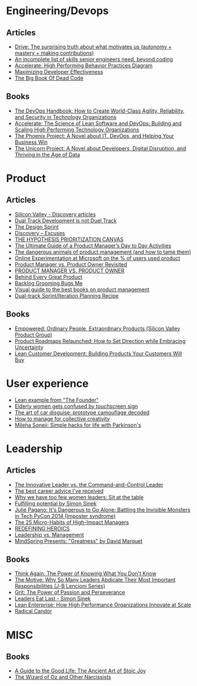 Engineering/Devops
===========

Articles 
--------
- [Drive: The surprising truth about what motivates us (autonomy + mastery + making contributions)](https://vimeo.com/15488784)
- [An incomplete list of skills senior engineers need, beyond coding](https://skamille.medium.com/an-incomplete-list-of-skills-senior-engineers-need-beyond-coding-8ed4a521b29f)
- [Accelerate: High Performing Behavior Practices Diagram](https://files.ontraport.com/media/phpleXP7K?Expires=1730762516&Signature=P~VbcKyK7C3dsOosbxDMTx10LxI9Z7qPOCf71ywoa~YvAfQtB7lFZnLarBbfiGTeP53PqN5FervF4hycT5WyzCmcgDwzT~ZUIz81pXZjIeFlgtkdMpljnTrSmlXs0bi5fpWBZF~JTTHLgd-iOo6QoSukjk7Hqtd2s1Q73zBjtc6uqlJNoydoRd7hUO4RS5YAJ8knqiLvI2AkQL3E2V3Bz4guvz7~goKj1lee0ryQT2sz~38Qu~VoROPQ7zge2KUvIbp6CDGadGb0cAI7DkNn8hmoZRrKj7VXdfATGZD0958YXijHq0t9U9QxDBqsHFt~U-JabEHdXslTSA6a~0oFtQ__&Key-Pair-Id=APKAJVAAMVW6XQYWSTNA)
- [Maximizing Developer Effectiveness](https://martinfowler.com/articles/developer-effectiveness.html)
- [The Big Book Of Dead Code](http://ryber.github.io/blog/2011/04/19/the-big-book-of-dead-code/)

Books
-----
- [The DevOps Handbook: How to Create World-Class Agility, Reliability, and Security in Technology Organizations](https://www.amazon.com/DevOps-Handbook-World-Class-Reliability-Organizations/dp/1942788002)
- [Accelerate: The Science of Lean Software and DevOps: Building and Scaling High Performing Technology Organizations](https://www.amazon.com/Accelerate-Software-Performing-Technology-Organizations/dp/1942788339) 
- [The Phoenix Project: A Novel about IT, DevOps, and Helping Your Business Win](https://www.amazon.com/Phoenix-Project-DevOps-Helping-Business/dp/0988262592)
- [The Unicorn Project: A Novel about Developers, Digital Disruption, and Thriving in the Age of Data](https://www.amazon.com/Unicorn-Project-Developers-Disruption-Thriving-ebook/dp/B07QT9QR41)


Product
=======

Articles 
--------
- [Silicon Valley - Discovery articles](https://svpg.com/insights/product/discovery/)
- [Dual Track Development is not Duel Track](https://www.jpattonassociates.com/dual-track-development/)
- [The Design Sprint](https://www.thesprintbook.com/the-design-sprint)
- [Discovery – Excuses](https://svpg.com/discovery-excuses/)
- [THE HYPOTHESIS PRIORITIZATION CANVAS](https://jeffgothelf.com/blog/the-hypothesis-prioritization-canvas/)
- [The Ultimate Guide of a Product Manager’s Day to Day Activities](https://medium.com/@balbinolucas/the-ultimate-guide-of-a-product-managers-day-to-day-activities-841ebe3df16b)
- [The dangerous animals of product management (and how to tame them)](https://customerthink.com/the-dangerous-animals-of-product-management-and-how-to-tame-them/)
- [Online Experimentation at Microsoft on the % of users used product](https://ai.stanford.edu/~ronnyk/ExPThinkWeek2009Public.pdf)
- [Product Manager vs. Product Owner Revisited](https://svpg.com/product-manager-vs-product-owner-revisited/)
- [PRODUCT MANAGER VS. PRODUCT OWNER](https://www.romanpichler.com/blog/product-manager-vs-product-owner/)
- [Behind Every Great Product](https://svpg.com/behind-every-great-product/)
- [Backlog Grooming Bugs Me](https://www.jpattonassociates.com/backlog-grooming-bugs-me/)
- [Visual guide to the best books on product management](https://www.delibr.com/post/visual-guide-to-the-best-books-on-product-management?ref=producthunt)
- [Dual-track Sprint/Iteration Planning Recipe](https://www.jpattonassociates.com/dual-track-sprint-planning/)


Books
-----
- [Empowered: Ordinary People, Extraordinary Products (Silicon Valley Product Group)](https://www.amazon.com/EMPOWERED-Ordinary-Extraordinary-Products-Silicon/dp/111969129X)
- [Product Roadmaps Relaunched: How to Set Direction while Embracing Uncertainty](https://www.amazon.com/Product-Roadmaps-Relaunched-Direction-Uncertainty-ebook/dp/B076VX53K1)
- [Lean Customer Development: Building Products Your Customers Will Buy](https://www.amazon.com/Lean-Customer-Development-Hardcover-version/dp/1449356354)


User experience 
===============

- [Lean example from "The Founder"](https://youtu.be/F-7cjdtrQ9Y)
- [Elderly women gets confused by touchscreen sign](https://www.dailymail.co.uk/video/news/video-2185832/Video-Elderly-woman-gets-confused-touchscreen-sign.html)
- [The art of car disguise: prototype camouflage decoded](https://www.carmagazine.co.uk/features/car-culture/the-art-of-car-disguise-prototype-camouflage-decoded/)
- [How to manage for collective creativity](https://www.ted.com/talks/linda_hill_how_to_manage_for_collective_creativity?language=en)
- [Mileha Soneji: Simple hacks for life with Parkinson's](https://www.ted.com/talks/mileha_soneji_simple_hacks_for_life_with_parkinson_s?language=en)


Leadership
==========

Articles
--------
- [The Innovative Leader vs. the Command-and-Control Leader](https://innovationmanagement.se/2009/09/30/the-innovative-leader-vs-the-command-and-control-leader/)
- [The best career advice I’ve received](https://humanwhocodes.com/blog/2013/10/15/the-best-career-advice-ive-received/)
- [Why we have too few women leaders: Sit at the table](https://www.ted.com/talks/sheryl_sandberg_why_we_have_too_few_women_leaders/transcript?language=en)
- [Fulfilling potential by Simon Sinek](https://www.virgin.com/about-virgin/latest/editors-letter-simon-sinek-fulfilling-potential)
- [Julie Pagano: It's Dangerous to Go Alone: Battling the Invisible Monsters in Tech PyCon 2014 (Imposter syndrome)](https://www.youtube.com/watch?v=1i8ylq4j_EY)
- [The 25 Micro-Habits of High-Impact Managers](https://review.firstround.com/the-25-micro-habits-of-high-impact-managers#1-dont-swerve-around-a-debate)
- [REDEFINING HEROICS](https://www.leadingagile.com/2014/03/redefining-heroics/)
- [Leadership vs. Management](https://svpg.com/leadership-vs-management/)
- [MindSpring Presents: "Greatness" by David Marquet](https://www.youtube.com/watch?v=OqmdLcyES_Q)

Books
-----
- [Think Again: The Power of Knowing What You Don't Know](https://www.amazon.com/gp/product/1984878107/)
- [The Motive: Why So Many Leaders Abdicate Their Most Important Responsibilities (J-B Lencioni Series)](https://www.amazon.com/gp/product/1119600456/ref=ox_sc_saved_image_1?smid=ATVPDKIKX0DER&psc=1)
- [Grit: The Power of Passion and Perseverance](https://www.amazon.com/Grit-Passion-Perseverance-Angela-Duckworth/dp/1501111116/)
- [Leaders Eat Last - Simon Sinek](https://simonsinek.com/product/leaders-eat-last-class)
- [Lean Enterprise: How High Performance Organizations Innovate at Scale](https://www.amazon.com/Lean-Enterprise-Performance-Organizations-Innovate/dp/1449368425)
- [Radical Candor](https://www.radicalcandor.com/)


MISC
====

Books
-----
- [A Guide to the Good Life: The Ancient Art of Stoic Joy](https://www.amazon.com/Guide-Good-Life-Ancient-Stoic/dp/0195374614/)
- [The Wizard of Oz and Other Narcissists](https://www.amazon.com/Wizard-Oz-Other-Narcissists-Relationship/dp/0972072837)
